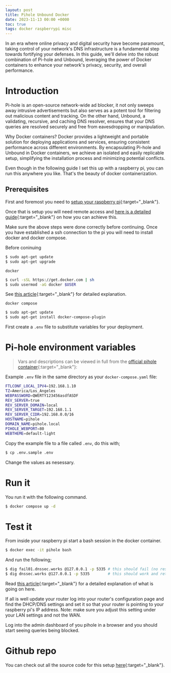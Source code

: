 ```yaml
---
layout: post
title: Pihole Unbound Docker
date: 2023-11-13 00:00 +0000
toc: true
tags: docker raspberrypi misc
---
```


In an era where online privacy and digital security have become paramount, taking
control of your network's DNS infrastructure is a fundamental step towards fortifying
your defenses. In this guide, we'll delve into the robust combination of Pi-hole
and Unbound, leveraging the power of Docker containers to enhance your network's
privacy, security, and overall performance.

# Introduction

Pi-hole is an open-source network-wide ad blocker, it not only sweeps away intrusive
advertisements but also serves as a potent tool for filtering out malicious content
and tracking. On the other hand, Unbound, a validating, recursive, and caching DNS
resolver, ensures that your DNS queries are resolved securely and free from eavesdropping
or manipulation.

Why Docker containers? Docker provides a lightweight and portable solution for deploying
applications and services, ensuring consistent performance across different environments.
By encapsulating Pi-hole and Unbound in Docker containers, we achieve an isolated
and easily replicable setup, simplifying the installation process and minimizing
potential conflicts.

Even though in the following guide I set this up with a raspberry pi, you can run
this anywhere you like. That's the beauty of docker containerization.

## Prerequisites

First and foremost you need to [setup your raspberry pi](https://projects.raspberrypi.org/en/projects/raspberry-pi-setting-up/2){:target="\_blank"}.

Once that is setup you will need remote access and [here is a detailed guide](https://www.raspberrypi.com/documentation/computers/remote-access.html){:target="\_blank"}
on how you can achieve this.

Make sure the above steps were done correctly before continuing. Once you have
established a ssh connection to the pi you will need to install docker and docker
compose.

Before coninuing

```bash
$ sudo apt-get update
$ sudo apt-get upgrade
```

`docker`

```bash
$ curl -sSL https://get.docker.com | sh
$ sudo usermod -aG docker $USER
```

See [this article](https://raspberrytips.com/docker-on-raspberry-pi/){:target="\_blank"} for detailed
explanation.

`docker compose`

```bash
$ sudo apt-get update
$ sudo apt-get install docker-compose-plugin
```

First create a `.env` file to substitute variables for your deployment.

# Pi-hole environment variables

> Vars and descriptions can be viewed in full from the [official pihole container](https://github.com/pi-hole/docker-pi-hole/#environment-variables){:target="\_blank"}:

Example `.env` file in the same directory as your `docker-compose.yaml` file:

```bash
FTLCONF_LOCAL_IPV4=192.168.1.10
TZ=America/Los_Angeles
WEBPASSWORD=QWERTY123456asdfASDF
REV_SERVER=true
REV_SERVER_DOMAIN=local
REV_SERVER_TARGET=192.168.1.1
REV_SERVER_CIDR=192.168.0.0/16
HOSTNAME=pihole
DOMAIN_NAME=pihole.local
PIHOLE_WEBPORT=80
WEBTHEME=default-light
```

Copy the example file to a file called `.env`, do this with;

```bash
$ cp .env.sample .env
```

Change the values as nesessary.

# Run it

You run it with the following command.

```bash
$ docker compose up -d
```

# Test it

From inside your raspberry pi start a bash session in the docker container.

```bash
$ docker exec -it pihole bash
```

And run the following;

```bash
$ dig fail01.dnssec.works @127.0.0.1 -p 5335 # this should fail (no response)
$ dig dnssec.works @127.0.0.1 -p 5335        # this should work and return an IP address
```

Read [this article](https://docs.pi-hole.net/guides/dns/unbound/){:target="\_blank"} for a detailed
explanation of what is going on here.

If all is well update your router log into your router's configuration page and
find the DHCP/DNS settings and set it so that your router is pointing to your
raspberry pi's IP address. Note: make sure you adjust this setting under your
LAN settings and not the WAN.

Log into the admin dashboard of you pihole in a browser and you should start
seeing queries being blocked.

# Github repo

You can check out all the source code for this setup [here](https://github.com/genzade/pihole_unbound){:target="\_blank"}.
